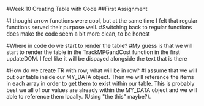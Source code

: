 #Week 10 Creating Table with Code
##First Assignment

#I thought arrow functions were cool, but at the same time I felt that regular functions served their purpose well. 
#Switching back to regular functions does make the code seem a bit more clean, to be honest

#Where in code do we start to render the table? 
#My guess is that we will start to render the table in the TrackMPGandCost function in the first updateDOM. I feel like it will be dispayed alongside the text that is there

#How do we create TR with row, what will be in row?
#I assume that we will put our table inside our MY_DATA object. Then we will reference the items in each array in order to get them to exist within our table. This is probably best we all of our values are already within the MY_DATA object and we will able to reference them locally. (Using "the this" maybe?). 